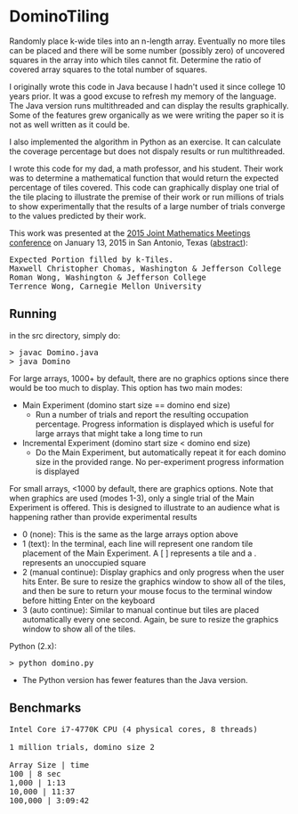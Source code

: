 DominoTiling
============

Randomly place k-wide tiles into an n-length array. Eventually no more tiles can be placed and there will be some number (possibly zero) of uncovered squares in the array into which tiles cannot fit. Determine the ratio of covered array squares to the total number of squares. 

I originally wrote this code in Java because I hadn't used it since college 10 years prior. It was a good excuse to refresh my memory of the language. The Java version runs multithreaded and can display the results graphically. Some of the features grew organically as we were writing the paper so it is not as well written as it could be. 

I also implemented the algorithm in Python as an exercise. It can calculate the coverage percentage but does not dispaly results or run multithreaded.

I wrote this code for my dad, a math professor, and his student. Their work was to determine a mathematical function that would return the expected percentage of tiles covered. This code can graphically display one trial of the tile placing to illustrate the premise of their work or run millions of trials to show experimentally that the results of a large number of trials converge to the values predicted by their work.

This work was presented at the [2015 Joint Mathematics Meetings conference](http://jointmathematicsmeetings.org/meetings/national/jmm2015/2168_progfull.html) on January 13, 2015 in San Antonio, Texas ([abstract](http://jointmathematicsmeetings.org/amsmtgs/2168_abstracts/1106-vx-1235.pdf)):
<pre>
Expected Portion filled by k-Tiles.
Maxwell Christopher Chomas, Washington & Jefferson College
Roman Wong, Washington & Jefferson College
Terrence Wong, Carnegie Mellon University
</pre>

Running
-------
in the src directory, simply do:
<pre>
> javac Domino.java
> java Domino
</pre>


For large arrays, 1000+ by default, there are no graphics options since there would be too much to display. This option has two main modes:
   * Main Experiment (domino start size == domino end size)
      * Run a number of trials and report the resulting occupation percentage. Progress information is displayed which is useful for large arrays that might take a long time to run
   * Incremental Experiment (domino start size  < domino end size)
      * Do the Main Experiment, but automatically repeat it for each domino size in the provided range. No per-experiment progress information is displayed

For small arrays, <1000 by default, there are graphics options. Note that when graphics are used (modes 1-3), only a single trial of the Main Experiment is offered. This is designed to illustrate to an audience what is happening rather than provide experimental results
   * 0 (none): This is the same as the large arrays option above 
   * 1 (text): In the terminal, each line will represent one random tile placement of the Main Experiment. A [ ] represents a tile and a . represents an unoccupied square
   * 2 (manual continue): Display graphics and only progress when the user hits Enter. Be sure to resize the graphics window to show all of the tiles, and then be sure to return your mouse focus to the terminal window before hitting Enter on the keyboard
   * 3 (auto continue): Similar to manual continue but tiles are placed automatically every one second. Again, be sure to resize the graphics window to show all of the tiles.


Python (2.x):
<pre>
> python domino.py
</pre>
* The Python version has fewer features than the Java version.
     
Benchmarks
----------
<pre>
Intel Core i7-4770K CPU (4 physical cores, 8 threads)

1 million trials, domino size 2

Array Size | time
100 | 8 sec
1,000 | 1:13
10,000 | 11:37
100,000 | 3:09:42
</pre>

